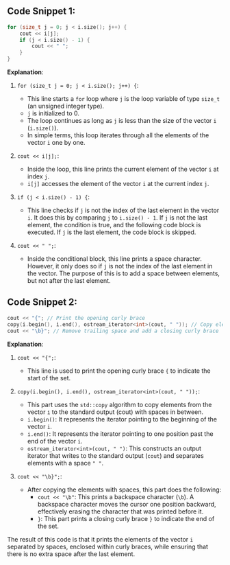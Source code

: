 
## Code Snippet 1:

```cpp
for (size_t j = 0; j < i.size(); j++) {
    cout << i[j];
    if (j < i.size() - 1) {
        cout << " ";
    }
}
```

**Explanation**:

1. `for (size_t j = 0; j < i.size(); j++) {`:
   - This line starts a `for` loop where `j` is the loop variable of type `size_t` (an unsigned integer type).
   - `j` is initialized to 0.
   - The loop continues as long as `j` is less than the size of the vector `i` (`i.size()`).
   - In simple terms, this loop iterates through all the elements of the vector `i` one by one.

2. `cout << i[j];`:
   - Inside the loop, this line prints the current element of the vector `i` at index `j`.
   - `i[j]` accesses the element of the vector `i` at the current index `j`.

3. `if (j < i.size() - 1) {`:
   - This line checks if `j` is not the index of the last element in the vector `i`. It does this by comparing `j` to `i.size() - 1`. If `j` is not the last element, the condition is true, and the following code block is executed. If `j` is the last element, the code block is skipped.

4. `cout << " ";`:
   - Inside the conditional block, this line prints a space character. However, it only does so if `j` is not the index of the last element in the vector. The purpose of this is to add a space between elements, but not after the last element.

## Code Snippet 2:

```cpp
cout << "{"; // Print the opening curly brace
copy(i.begin(), i.end(), ostream_iterator<int>(cout, " ")); // Copy elements with spaces
cout << "\b}"; // Remove trailing space and add a closing curly brace
```

**Explanation**:

1. `cout << "{";`:
   - This line is used to print the opening curly brace `{` to indicate the start of the set.

2. `copy(i.begin(), i.end(), ostream_iterator<int>(cout, " "));`:
   - This part uses the `std::copy` algorithm to copy elements from the vector `i` to the standard output (cout) with spaces in between.
   - `i.begin()`: It represents the iterator pointing to the beginning of the vector `i`.
   - `i.end()`: It represents the iterator pointing to one position past the end of the vector `i`.
   - `ostream_iterator<int>(cout, " ")`: This constructs an output iterator that writes to the standard output (`cout`) and separates elements with a space `" "`.

3. `cout << "\b}";`:
   - After copying the elements with spaces, this part does the following:
     - `cout << "\b"`: This prints a backspace character (`\b`). A backspace character moves the cursor one position backward, effectively erasing the character that was printed before it.
     - `}`: This part prints a closing curly brace `}` to indicate the end of the set.

The result of this code is that it prints the elements of the vector `i` separated by spaces, enclosed within curly braces, while ensuring that there is no extra space after the last element.